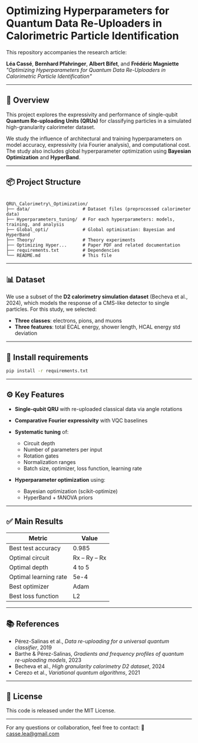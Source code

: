 # Optimizing Hyperparameters for Quantum Data Re-Uploaders in Calorimetric Particle Identification

This repository accompanies the research article:

**Léa Cassé**, **Bernhard Pfahringer**, **Albert Bifet**, and **Frédéric Magniette**  
_"Optimizing Hyperparameters for Quantum Data Re-Uploaders in Calorimetric Particle Identification"_

---

## 🧠 Overview

This project explores the expressivity and performance of single-qubit **Quantum Re-uploading Units (QRUs)** for classifying particles in a simulated high-granularity calorimeter dataset.

We study the influence of architectural and training hyperparameters on model accuracy, expressivity (via Fourier analysis), and computational cost. The study also includes global hyperparameter optimization using **Bayesian Optimization** and **HyperBand**.

---

## 📦 Project Structure

```

QRU\_Calorimetry\_Optimization/
├── data/                    # Dataset files (preprocessed calorimeter data)
├── Hyperparameters_tuning/  # For each hyperparameters: models, training, and analysis
├── Global_opti/             # Global optimisation: Bayesian and HyperBand
├── Theory/                  # Theory experiments
├── Optimizing Hyper...      # Paper PDF and related documentation
├── requirements.txt         # Dependencies
└── README.md                # This file

````

---

## 📊 Dataset

We use a subset of the **D2 calorimetry simulation dataset** (Becheva et al., 2024), which models the response of a CMS-like detector to single particles. For this study, we selected:

- **Three classes**: electrons, pions, and muons  
- **Three features**: total ECAL energy, shower length, HCAL energy std deviation

---

## 🧪 Install requirements

```bash
pip install -r requirements.txt
````

---

## ⚙️ Key Features

* **Single-qubit QRU** with re-uploaded classical data via angle rotations
* **Comparative Fourier expressivity** with VQC baselines
* **Systematic tuning** of:

  * Circuit depth
  * Number of parameters per input
  * Rotation gates
  * Normalization ranges
  * Batch size, optimizer, loss function, learning rate
* **Hyperparameter optimization** using:

  * Bayesian optimization (scikit-optimize)
  * HyperBand + fANOVA priors

---

## ✅ Main Results

| Metric                | Value        |
| --------------------- | ------------ |
| Best test accuracy    | 0.985        |
| Optimal circuit       | Rx – Ry – Rx |
| Optimal depth         | 4 to 5       |
| Optimal learning rate | 5e-4         |
| Best optimizer        | Adam         |
| Best loss function    | L2           |

---

## 📚 References

* Pérez-Salinas et al., *Data re-uploading for a universal quantum classifier*, 2019
* Barthe & Pérez-Salinas, *Gradients and frequency profiles of quantum re-uploading models*, 2023
* Becheva et al., *High granularity calorimetry D2 dataset*, 2024
* Cerezo et al., *Variational quantum algorithms*, 2021

---

## 📄 License

This code is released under the MIT License.

---

For any questions or collaboration, feel free to contact:
📧 casse.lea@gmail.com
